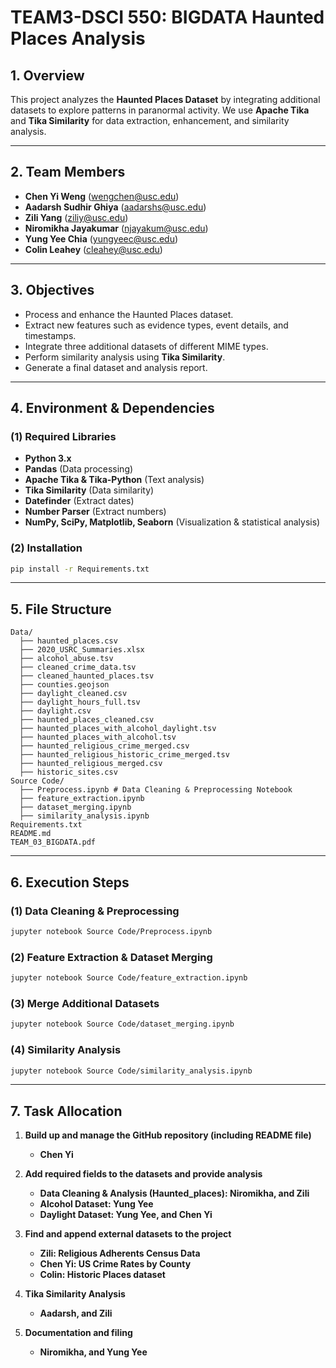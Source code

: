# TEAM3-DSCI 550: BIGDATA Haunted Places Analysis

## 1. Overview
This project analyzes the **Haunted Places Dataset** by integrating additional datasets to explore patterns in paranormal activity. We use **Apache Tika** and **Tika Similarity** for data extraction, enhancement, and similarity analysis.

---
## 2. Team Members
- **Chen Yi Weng** ([wengchen@usc.edu](mailto:wengchen@usc.edu))
- **Aadarsh Sudhir Ghiya** ([aadarshs@usc.edu](mailto:aadarshs@usc.edu))
- **Zili Yang** ([ziliy@usc.edu](mailto:ziliy@usc.edu))
- **Niromikha Jayakumar** ([njayakum@usc.edu](mailto:njayakum@usc.edu))
- **Yung Yee Chia** ([yungyeec@usc.edu](mailto:yungyeec@usc.edu))
- **Colin Leahey** ([cleahey@usc.edu](mailto:cleahey@usc.edu))

---
## 3. Objectives
- Process and enhance the Haunted Places dataset.
- Extract new features such as evidence types, event details, and timestamps.
- Integrate three additional datasets of different MIME types.
- Perform similarity analysis using **Tika Similarity**.
- Generate a final dataset and analysis report.

---
## 4. Environment & Dependencies

### **(1) Required Libraries**
- **Python 3.x**
- **Pandas** (Data processing)
- **Apache Tika & Tika-Python** (Text analysis)
- **Tika Similarity** (Data similarity)
- **Datefinder** (Extract dates)
- **Number Parser** (Extract numbers)
- **NumPy, SciPy, Matplotlib, Seaborn** (Visualization & statistical analysis)

### **(2) Installation**
```bash
pip install -r Requirements.txt
```
---
## 5. File Structure
```
Data/
  ├── haunted_places.csv
  ├── 2020_USRC_Summaries.xlsx
  ├── alcohol_abuse.tsv
  ├── cleaned_crime_data.tsv
  ├── cleaned_haunted_places.tsv
  ├── counties.geojson
  ├── daylight_cleaned.csv
  ├── daylight_hours_full.tsv
  ├── daylight.csv
  ├── haunted_places_cleaned.csv
  ├── haunted_places_with_alcohol_daylight.tsv
  ├── haunted_places_with_alcohol.tsv
  ├── haunted_religious_crime_merged.csv
  ├── haunted_religious_historic_crime_merged.tsv
  ├── haunted_religious_merged.csv
  ├── historic_sites.csv
Source Code/
  ├── Preprocess.ipynb # Data Cleaning & Preprocessing Notebook
  ├── feature_extraction.ipynb
  ├── dataset_merging.ipynb
  ├── similarity_analysis.ipynb
Requirements.txt
README.md
TEAM_03_BIGDATA.pdf
```
---
## 6. Execution Steps

### **(1) Data Cleaning & Preprocessing**
```bash
jupyter notebook Source Code/Preprocess.ipynb
```

### **(2) Feature Extraction & Dataset Merging**
```bash
jupyter notebook Source Code/feature_extraction.ipynb
```

### **(3) Merge Additional Datasets**
```bash
jupyter notebook Source Code/dataset_merging.ipynb
```

### **(4) Similarity Analysis**
```bash
jupyter notebook Source Code/similarity_analysis.ipynb
```
---
## 7. Task Allocation

1. **Build up and manage the GitHub repository (including README file)**  
   - **Chen Yi**

2. **Add required fields to the datasets and provide analysis**  
   - **Data Cleaning & Analysis (Haunted_places): Niromikha, and Zili**  
   - **Alcohol Dataset: Yung Yee**  
   - **Daylight Dataset: Yung Yee, and Chen Yi**

3. **Find and append external datasets to the project**  
   - **Zili: Religious Adherents Census Data**  
   - **Chen Yi: US Crime Rates by County** 
   - **Colin: Historic Places dataset**

4. **Tika Similarity Analysis**  
   - **Aadarsh, and Zili**

5. **Documentation and filing**  
   - **Niromikha, and Yung Yee**
